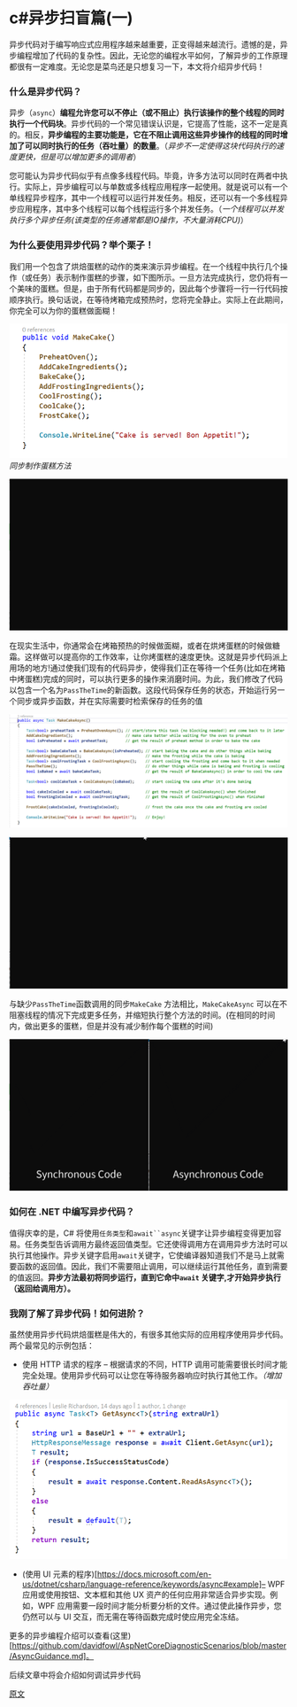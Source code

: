 # c#异步扫盲篇(一)

异步代码对于编写响应式应用程序越来越重要，正变得越来越流行。遗憾的是，异步编程增加了代码的复杂性。因此，无论您的编程水平如何，了解异步的工作原理都很有一定难度。无论您是菜鸟还是只想复习一下，本文将介绍异步代码！

### 什么是异步代码？

异步（`async`）**编程允许您可以不停止（或不阻止）执行该操作的整个线程的同时执行一个代码块**。异步代码的一个常见错误认识是，它提高了性能，这不一定是真的。相反，**异步编程的主要功能是，它在不阻止调用这些异步操作的线程的同时增加了可以同时执行的任务（吞吐量）的数量**。（*异步不一定使得这块代码执行的速度更快，但是可以增加更多的调用者*）

您可能认为异步代码似乎有点像多线程代码。毕竟，许多方法可以同时在两者中执行。实际上，异步编程可以与单数或多线程应用程序一起使用。就是说可以有一个单线程异步程序，其中一个线程可以运行并发任务。相反，还可以有一个多线程异步应用程序，其中多个线程可以每个线程运行多个并发任务。（*一个线程可以并发执行多个异步任务(该类型的任务通常都是IO操作，不大量消耗CPU)*）

### 为什么要使用异步代码？举个栗子！

我们用一个包含了烘焙蛋糕的动作的类来演示异步编程。在一个线程中执行几个操作（或任务）表示制作蛋糕的步骤，如下图所示。一旦方法完成执行，您仍将有一个美味的蛋糕。但是，由于所有代码都是同步的，因此每个步骤将一行一行代码按顺序执行。换句话说，在等待烤箱完成预热时，您将完全静止。实际上在此期间，你完全可以为你的蛋糕做面糊！


![](imgs/SyncCake_Light.png)
*同步制作蛋糕方法*

![](imgs/SyncCake_Run.gif)


在现实生活中，你通常会在烤箱预热的时候做面糊，或者在烘烤蛋糕的时候做糖霜。这样做可以提高你的工作效率，让你烤蛋糕的速度更快。这就是异步代码派上用场的地方!通过使我们现有的代码异步，使得我们正在等待一个任务(比如在烤箱中烤蛋糕)完成的同时，可以执行更多的操作来消磨时间。为此，我们修改了代码以包含一个名为`PassTheTime`的新函数。这段代码保存任务的状态，开始运行另一个同步或异步函数，并在实际需要时检索保存的任务的值

![](imgs/AsyncCake_Light.png)

![](imgs/AsyncCake_Run.gif)

与缺少`PassTheTime`函数调用的同步`MakeCake` 方法相比，`MakeCakeAsync` 可以在不阻塞线程的情况下完成更多任务，并缩短执行整个方法的时间。(在相同的时间内，做出更多的蛋糕，但是并没有减少制作每个蛋糕的时间)

![](imgs/Async_vs_Sync.gif)


### 如何在 .NET 中编写异步代码？

值得庆幸的是，C# 将使用`任务类型`和`await``async`关键字让异步编程变得更加容易。任务类型告诉调用方最终返回值类型。它还使得调用方在调用异步方法时可以执行其他操作。异步关键字启用`await`关键字，它使编译器知道我们不是马上就需要函数的返回值。因此，我们不需要阻止调用，可以继续运行其他任务，直到需要的值返回。**异步方法最初将同步运行，直到它命中`await` 关键字,才开始异步执行（返回给调用方）。**

### 我刚了解了异步代码！如何进阶？

虽然使用异步代码烘焙蛋糕是伟大的，有很多其他实际的应用程序使用异步代码。两个最常见的示例包括：

* 使用 HTTP 请求的程序 – 根据请求的不同，HTTP 调用可能需要很长时间才能完全处理。使用异步代码可以让您在等待服务器响应时执行其他工作。*（增加吞吐量）*

![](imgs/HTTPCallExample.png)

* (使用 UI 元素的程序)[https://docs.microsoft.com/en-us/dotnet/csharp/language-reference/keywords/async#example]– WPF 应用或使用按钮、文本框和其他 UX 资产的任何应用非常适合异步实现。例如，WPF 应用需要一段时间才能分析要分析的文件。通过使此操作异步，您仍然可以与 UI 交互，而无需在等待函数完成时使应用完全冻结。

更多的异步编程介绍可以查看(这里)[https://github.com/davidfowl/AspNetCoreDiagnosticScenarios/blob/master/AsyncGuidance.md]。

后续文章中将会介绍如何调试异步代码

[原文](https://devblogs.microsoft.com/visualstudio/how-do-i-think-about-async-code/)

